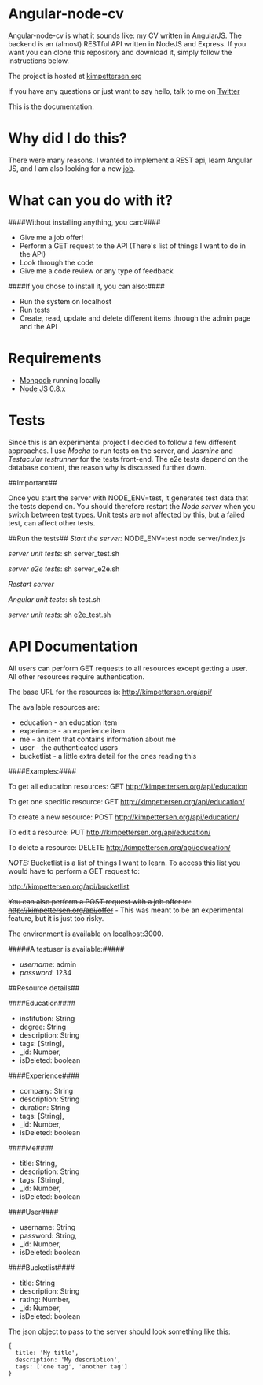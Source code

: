 Angular-node-cv
===============

Angular-node-cv is what it sounds like: my CV written in AngularJS. The backend is an (almost) RESTful API written in NodeJS and Express.
If you want you can clone this repository and download it, simply follow the instructions below.

The project is hosted at [kimpettersen.org](http://angularcv.jit.su)

If you have any questions or just want to say hello, talk to me on [Twitter](https://twitter.com/PettersenKim)

This is the documentation.

Why did I do this?
===================

There were many reasons. I wanted to implement a REST api, learn Angular JS, and I am also looking for a new [job](http://kimpettersen.org).


What can you do with it?
========================

####Without installing anything, you can:####


* Give me a job offer!
* Perform a GET request to the API (There's list of things I want to do in the API)
* Look through the code
* Give me a code review or any type of feedback


####If you chose to install it, you can also:####

* Run the system on localhost
* Run tests
* Create, read, update and delete different items through the admin page and the API



Requirements
============

* [Mongodb](http://www.mongodb.org/) running locally
* [Node JS](http://nodejs.org/) 0.8.x


Tests
=====

Since this is an experimental project I decided to follow a few different approaches. I use *Mocha* to run tests
on the server, and *Jasmine* and *Testacular testrunner* for the tests front-end. The e2e tests depend on the database content, the reason
why is discussed further down.


##Important##

Once you start the server with NODE_ENV=test, it generates test data that the tests depend on.
You should therefore restart the *Node server* when you switch between test types. Unit tests are not affected by this,
but a failed test, can affect other tests.

##Run the tests##
*Start the server:* NODE_ENV=test node server/index.js

*server unit tests*: sh server_test.sh

*server e2e tests*: sh server_e2e.sh

*Restart server*

*Angular unit tests*: sh test.sh

*server unit tests*: sh e2e_test.sh

API Documentation
=================

All users can perform GET requests to all resources except getting a user. All other resources require authentication.

The base URL for the resources is: http://kimpettersen.org/api/

The available resources are:

* education - an education item
* experience - an experience item
* me - an item that contains information about me
* user - the authenticated users
* bucketlist - a little extra detail for the ones reading this

####Examples:####

To get all education resources:
GET http://kimpettersen.org/api/education

To get one specific resource:
GET http://kimpettersen.org/api/education/<id>

To create a new resource:
POST http://kimpettersen.org/api/education/

To edit a resource:
PUT http://kimpettersen.org/api/education/<id>

To delete a resource:
DELETE http://kimpettersen.org/api/education/<id>


*NOTE:* Bucketlist is a list of things I want to learn. To access this list you would have to perform a GET request to:

http://kimpettersen.org/api/bucketlist


<del>You can also perform a POST request with a job offer to: http://kimpettersen.org/api/offer</del> -
This was meant to be an experimental feature, but it is just too risky.

The environment is available on localhost:3000.

#####A testuser is available:#####

* *username*: admin
* *password*: 1234

##Resource details##


####Education####

* institution: String
* degree: String
* description: String
* tags: [String],
* _id: Number,
* isDeleted: boolean


####Experience####

* company: String
* description: String
* duration: String
* tags: [String],
* _id: Number,
* isDeleted: boolean


####Me####

* title: String,
* description: String
* tags: [String],
* _id: Number,
* isDeleted: boolean


####User####

* username: String
* password: String,
* _id: Number,
* isDeleted: boolean


####Bucketlist####

* title: String
* description: String
* rating: Number,
* _id: Number,
* isDeleted: boolean


The json object to pass to the server should look something like this:

    {
      title: 'My title',
      description: 'My description',
      tags: ['one tag', 'another tag']
    }
